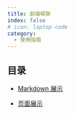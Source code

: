 ```yaml
---
title: 前端框架
index: false
# icon: laptop-code
category:
  - 使用指南
---
```


## 目录

- [Markdown 展示](vite.md)

- [页面展示](webpack.md)

